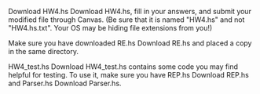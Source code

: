 Download HW4.hs  Download HW4.hs, fill in your answers, and submit your modified file through Canvas. (Be sure that it is named "HW4.hs" and not "HW4.hs.txt". Your OS may be hiding file extensions from you!)

Make sure you have downloaded RE.hs  Download RE.hs and placed a copy in the same directory.

HW4_test.hs  Download HW4_test.hs contains some code you may find helpful for testing. To use it, make sure you have REP.hs  Download REP.hs and Parser.hs  Download Parser.hs.
